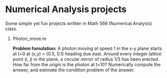 # Numerical Analysis projects
Some simple yet fun projects written in Math 566 (Numerical Analysis) class.
1. Photon_move.m

    __Problem fomulation:__ A photon moving at speed 1 in the x-y plane starts at t=0 at (x,y) = (0.5, 0.1) heading due east. Around every integer lattice point (i, j) in the plane, a circular mirror of radius 1/3 has been erected. How far from the origin is the photon at t=10? Numerically compute the answer, and estimate the condition problem of the answer.

